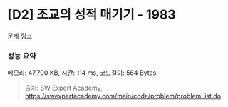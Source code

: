 # [D2] 조교의 성적 매기기 - 1983 

[문제 링크](https://swexpertacademy.com/main/code/problem/problemDetail.do?contestProbId=AV5PwGK6AcIDFAUq) 

### 성능 요약

메모리: 47,700 KB, 시간: 114 ms, 코드길이: 564 Bytes



> 출처: SW Expert Academy, https://swexpertacademy.com/main/code/problem/problemList.do